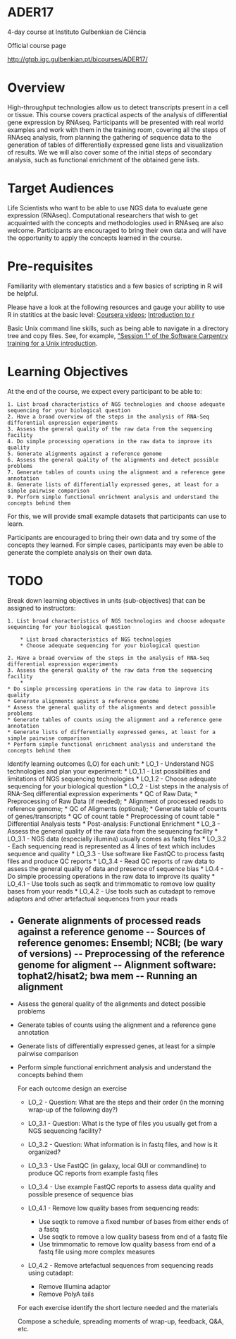 # ADER17 #

4-day course at Instituto Gulbenkian de Ciência

Official course page

http://gtpb.igc.gulbenkian.pt/bicourses/ADER17/


# Overview

High-throughput technologies allow us to detect transcripts present in a cell or tissue. This course covers practical aspects of the analysis of differential gene expression by RNAseq. Participants will be presented with real world examples and work with them in the training room, covering all the steps of RNAseq analysis, from planning the gathering of sequence data to the generation of tables of differentially expressed gene lists and visualization of results. We we will also cover some of the initial steps of secondary analysis, such as functional enrichment of the obtained gene lists.


# Target Audiences

Life Scientists who want to be able to use NGS data to evaluate gene expression (RNAseq). Computational researchers that wish to get acquainted with the concepts and methodologies used in RNAseq are also welcome. Participants are encouraged to bring their own data and will have the opportunity to apply the concepts learned in the course. 


# Pre-requisites

Familiarity with elementary statistics and a few basics of scripting in R will be helpful.

Please have a look at the following resources and gauge your ability to use R in statitics at the basic level: [Coursera videos](http://blog.revolutionanalytics.com/2012/12/coursera-videos.html); [Introduction to r](http://bitesizebio.com/webinar/20600/beginners-introduction-to-r-statistical-software)

Basic Unix command line skills, such as being able to navigate in a directory tree and copy files. See, for example, ["Session 1" of the Software Carpentry training for a Unix introduction](http://bioinformatics-core-shared-training.github.io/shell-novice/). 


# Learning Objectives

At the end of the course, we expect every participant to be able to:

	1. List broad characteristics of NGS technologies and choose adequate sequencing for your biological question
	2. Have a broad overview of the steps in the analysis of RNA-Seq differential expression experiments
	3. Assess the general quality of the raw data from the sequencing facility
	4. Do simple processing operations in the raw data to improve its quality
	5. Generate alignments against a reference genome
	6. Assess the general quality of the alignments and detect possible problems
	7. Generate tables of counts using the alignment and a reference gene annotation
	8. Generate lists of differentially expressed genes, at least for a simple pairwise comparison
	9. Perform simple functional enrichment analysis and understand the concepts behind them

For this, we will provide small example datasets that participants can use to learn. 

Participants are encouraged to bring their own data and try some of the concepts they learned. For simple cases, participants may even be able to generate the complete analysis on their own data.


# TODO

Break down learning objectives in units (sub-objectives) that can be assigned to instructors:

	1. List broad characteristics of NGS technologies and choose adequate sequencing for your biological question

		* List broad characteristics of NGS technologies
		* Choose adequate sequencing for your biological question

	2. Have a broad overview of the steps in the analysis of RNA-Seq differential expression experiments
	3. Assess the general quality of the raw data from the sequencing facility
		*
	* Do simple processing operations in the raw data to improve its quality
	* Generate alignments against a reference genome
	* Assess the general quality of the alignments and detect possible problems
	* Generate tables of counts using the alignment and a reference gene annotation
	* Generate lists of differentially expressed genes, at least for a simple pairwise comparison
	* Perform simple functional enrichment analysis and understand the concepts behind them

Identify learning outcomes (LO) for each unit:
	* LO_1 - Understand NGS technologies and plan your experiment:
		* LO_1.1 - List possibilities and limitations of NGS sequencing technologies
		* LO_1.2 - Choose adequate sequencing for your biological question
	* LO_2 - List steps in the analysis of RNA-Seq differential expression experiments
		* QC of Raw Data; 
		* Preprocessing of Raw Data (if needed); 
		* Alignment of processed reads to reference genome; 
		* QC of Aligments (optional); 
		* Generate table of counts of genes/transcripts
		* QC of count table
		* Preprocessing of count table
		* Differential Analysis tests
		* Post-analysis: Functional Enrichment
	* LO_3 - Assess the general quality of the raw data from the sequencing facility
		* LO_3.1 - NGS data (especially illumina) usually comes as fastq files
		* LO_3.2 - Each sequencing read is represented as 4 lines of text which includes sequence and quality
		* LO_3.3 - Use software like FastQC to process fastq files and produce QC reports
		* LO_3.4 - Read QC reports of raw data to assess the general quality of data and presence of sequence bias
	* LO.4 - Do simple processing operations in the raw data to improve its quality
		* LO_4.1 - Use tools such as seqtk and trimmomatic to remove low quality bases from your reads
		* LO_4.2 - Use tools such as cutadapt to remove adaptors and other artefactual sequences from your reads

- Generate alignments of processed reads against a reference genome
	-- Sources of reference genomes: Ensembl; NCBI; (be wary of versions)
	-- Preprocessing of the reference genome for aligment
	-- Alignment software: tophat2/hisat2; bwa mem
	-- Running an alignment
	-- 
	
- Assess the general quality of the alignments and detect possible problems
- Generate tables of counts using the alignment and a reference gene annotation
- Generate lists of differentially expressed genes, at least for a simple pairwise comparison
- Perform simple functional enrichment analysis and understand the concepts behind them


    For each outcome design an exercise 

	* LO_2 - Question: What are the steps and their order (in the morning wrap-up of the following day?)

	* LO_3.1 - Question: What is the type of files you usually get from a NGS sequencing facility?

	* LO_3.2 - Question: What information is in fastq files, and how is it organized?

	* LO_3.3 - Use FastQC (in galaxy, local GUI or commandline) to produce QC reports from example fastq files

	* LO_3.4 - Use example FastQC reports to assess data quality and possible presence of sequence bias

	* LO_4.1 - Remove low quality bases from sequencing reads:

		* Use seqtk to remove a fixed number of bases from either ends of a fastq
		* Use seqtk to remove a low quality basess from end of a fastq file
		* Use trimmomatic to remove low quality basess from end of a fastq file using more complex measures

	* LO_4.2 - Remove artefactual sequences from sequencing reads using cutadapt:
		
		* Remove Illumina adaptor
		* Remove PolyA tails



    For each exercise identify the short lecture needed and the materials



    Compose a schedule, spreading moments of wrap-up, feedback, Q&A, etc. 






